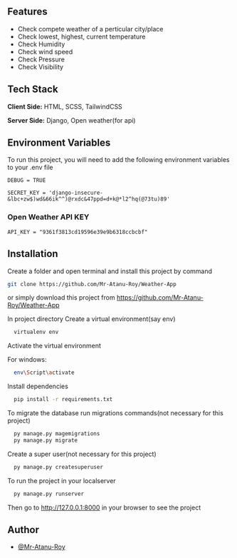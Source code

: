 
## Features

- Check compete weather of a perticular city/place
- Check lowest, highest, current temperature
- Check Humidity
- Check wind speed
- Check Pressure
- Check Visibility
## Tech Stack

**Client Side:** HTML, SCSS, TailwindCSS

**Server Side:** Django, Open weather(for api)


## Environment Variables

To run this project, you will need to add the following environment variables to your .env file

`DEBUG = TRUE`

`SECRET_KEY = 'django-insecure-&lbc+zw$)wd&66ik^^)@rxdc&47ppd=d+k@*l2^hq(@73tu)89'`

### Open Weather API KEY
`API_KEY = "9361f3813cd19596e39e9b6318ccbcbf"`

## Installation

Create a folder and open terminal and install this project by
command 
```bash
git clone https://github.com/Mr-Atanu-Roy/Weather-App

```
or simply download this project from https://github.com/Mr-Atanu-Roy/Weather-App

In project directory Create a virtual environment(say env)

```bash
  virtualenv env

```
Activate the virtual environment

For windows:
```bash
  env\Script\activate

```
Install dependencies
```bash
  pip install -r requirements.txt

```
To migrate the database run migrations commands(not necessary for this project)
```bash
  py manage.py magemigrations
  py manage.py migrate

```

Create a super user(not necessary for this project)
```bash
  py manage.py createsuperuser

```

To run the project in your localserver
```bash
  py manage.py runserver

```
Then go to http://127.0.0.1:8000 in your browser to see the project

## Author

- [@Mr-Atanu-Roy](https://www.github.com/Mr-Atanu-Roy)

